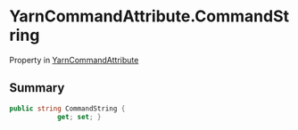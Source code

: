 # YarnCommandAttribute.CommandString

Property in [YarnCommandAttribute](/api/csharp/yarn.unity.yarncommandattribute.md)

## Summary



```csharp
public string CommandString {
            get; set; }
```

